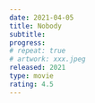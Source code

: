 ```yaml
---
date: 2021-04-05
title: Nobody
subtitle:
progress:
# repeat: true
# artwork: xxx.jpeg
released: 2021
type: movie
rating: 4.5
---
```

